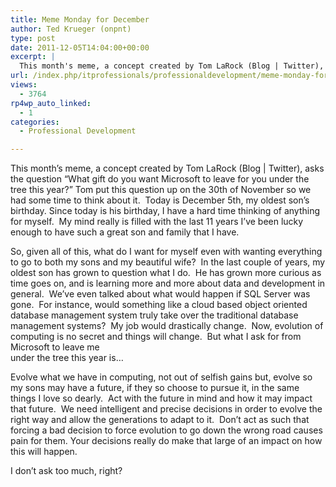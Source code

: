 ```yaml
---
title: Meme Monday for December
author: Ted Krueger (onpnt)
type: post
date: 2011-12-05T14:04:00+00:00
excerpt: |
  This month's meme, a concept created by Tom LaRock (Blog | Twitter), asks the question "What gift do you want Microsoft to leave for you under the tree this year?" Tom put this question up on the 30th of November so we had some time to think about it.  Today is December 5th, my oldest son’s birthday. Since today is his birthday, I have a hard time thinking of anything for myself.  My mind really is filled with the last 11 years I’ve been lucky enough to have such a great son and family that I have.
url: /index.php/itprofessionals/professionaldevelopment/meme-monday-for-december/
views:
  - 3764
rp4wp_auto_linked:
  - 1
categories:
  - Professional Development

---
```

This month’s meme, a concept created by Tom LaRock (Blog | Twitter), asks the question “What gift do you want Microsoft to leave for you under the tree this year?” Tom put this question up on the 30th of November so we had some time to think about it.  Today is December 5th, my oldest son’s birthday. Since today is his birthday, I have a hard time thinking of anything for myself.  My mind really is filled with the last 11 years I’ve been lucky enough to have such a great son and family that I have.

So, given all of this, what do I want for myself even with wanting everything to go to both my sons and my beautiful wife?  In the last couple of years, my oldest son has grown to question what I do.  He has grown more curious as time goes on, and is learning more and more about data and development in general.  We’ve even talked about what would happen if SQL Server was gone.  For instance, would something like a cloud based object oriented database management system truly take over the traditional database management systems?  My job would drastically change.  Now, evolution of computing is no secret and things will change.  But what I ask for from Microsoft to leave me   
under the tree this year is…

Evolve what we have in computing, not out of selfish gains but, evolve so my sons may have a future, if they so choose to pursue it, in the same things I love so dearly.  Act with the future in mind and how it may impact that future.  We need intelligent and precise decisions in order to evolve the right way and allow the generations to adapt to it.  Don’t act as such that forcing a bad decision to force evolution to go down the wrong road causes pain for them. Your decisions really do make that large of an impact on how this will happen.

I don’t ask too much, right?